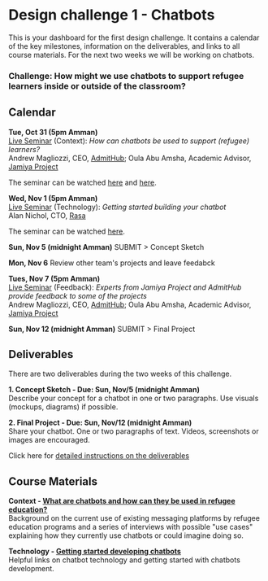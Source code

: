 # Design challenge 1 - Chatbots

This is your dashboard for the first design challenge. It contains a calendar of the key milestones, information on the deliverables, and links to all course materials. For the next two weeks we will be working on chatbots. 

### Challenge: How might we use chatbots to support refugee learners inside or outside of the classroom? 

## Calendar

**Tue, Oct 31 (5pm Amman)**  
[Live Seminar](https://unhangout.media.mit.edu/event/rla/) (Context): *How can chatbots be used to support (refugee) learners?*  
Andrew Magliozzi, CEO, [AdmitHub](https://www.admithub.com/); Oula Abu Amsha, Academic Advisor, [Jamiya Project](https://www.jamiya.org/)

The seminar can be watched [here](http://youtube.com/watch?v=St3193zRNXY) and [here](https://www.youtube.com/watch?v=ye4V5HGaRMw&feature=youtu.be). 

**Wed, Nov 1 (5pm Amman)**  
[Live Seminar](https://unhangout.media.mit.edu/event/rla/) (Technology): *Getting started building your chatbot*  
Alan Nichol, CTO, [Rasa](https://rasa.ai/)

The seminar can be watched [here](https://www.youtube.com/watch?v=7N6uEUOuEv8). 

**Sun, Nov 5 (midnight Amman)**
SUBMIT > Concept Sketch

**Mon, Nov 6**
Review other team's projects and leave feedabck 

**Tues, Nov 7 (5pm Amman)**  
[Live Seminar](https://unhangout.media.mit.edu/event/rla/) (Feedback): *Experts from Jamiya Project and AdmitHub provide feedback to some of the projects*  
Andrew Magliozzi, CEO, [AdmitHub](https://www.admithub.com/); Oula Abu Amsha, Academic Advisor, [Jamiya Project](https://www.jamiya.org/)

**Sun, Nov 12 (midnight Amman)**
SUBMIT > Final Project

## Deliverables 

There are two deliverables during the two weeks of this challenge. 

**1. Concept Sketch - Due: Sun, Nov/5 (midnight Amman)**  
Describe your concept for a chatbot in one or two paragraphs. Use visuals (mockups, diagrams) if possible. 

**2. Final Project - Due: Sun, Nov/12 (midnight Amman)**  
Share your chatbot. One or two paragraphs of text. Videos, screenshots or images are encouraged. 

Click here for [detailed instructions on the deliverables](https://gitlab.refugeelearning.site/rla/course-central/blob/master/challenge1/deliverables.md)

## Course Materials

**Context - [What are chatbots and how can they be used in refugee education?](https://gitlab.refugeelearning.site/rla/course-central/blob/master/challenge1/refugeecontext.md)**  
Background on the current use of existing messaging platforms by refugee education programs and a series of interviews with possible "use cases" explaining how they currently use chatbots or could imagine doing so. 

**Technology - [Getting started developing chatbots](https://gitlab.refugeelearning.site/rla/course-central/blob/master/challenge1/gettingstartedchatbots.md)**  
Helpful links on chatbot technology and getting started with chatbots development. 

